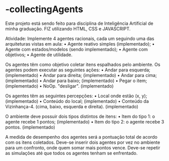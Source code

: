# -collectingAgents
Este projeto está sendo feito para disciplina de Inteligência Artificial de minha graduação.
FIZ utilizando HTML, CSS e JAVASCRIPT.


Atividade:
  Implemente 4 agentes racionais, cada um seguindo uma das arquiteturas vistas em aula:
    • Agente reativo simples (implementado);
    • Agente com estados/modelos (sendo implementado);
    • Agente com objetivos; 
    • Agente de utilidade.
    
  Os agentes têm como objetivo coletar itens espalhados pelo ambiente.
  Os agentes podem executar as seguintes ações: 
    • Andar para esquerda; (implementado)
    • Andar para direita; (implementado)
    • Andar para cima; (implementado)
    • Andar para baixo; (implementado)
    • Pegar o item; (implementado)
    • NoOp. "desligar". (implementado)
    
  Os agentes têm as seguintes percepções: 
    • Local onde estão (x, y); (implementado)
    • Conteúdo do local; (implementado)
    • Conteúdo da Vizinhança-4. (cima, baixo, esquerda e direita). (implementado)
    
  O ambiente deve possuir dois tipos distintos de itens:
    • Item do tipo 1: o agente recebe 1 pontos; (implementado)
    • Item do tipo 2: o agente recebe 3 pontos. (implementado)
    
  A medida de desempenho dos agentes será a pontuação total de acordo com os itens coletados. 
  Deve-se inserir dois agentes por vez no ambiente para um confronto, onde quem somar mais 
  pontos vence.
  Deve-se repetir as simulações até que todos os agentes tenham se enfrentado.
